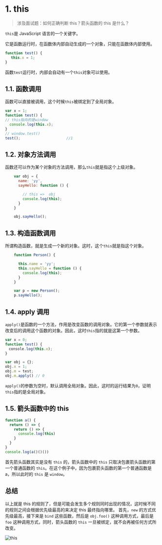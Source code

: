 # 1. this

> 涉及面试题：如何正确判断 this？箭头函数的 this 是什么？

`this`是 JavaScript 语言的一个关键字。

它是函数运行时，在函数体内部自动生成的一个对象，只能在函数体内部使用。

```JavaScript
function test() {
　 this.x = 1;
}
```

函数`test`运行时，内部会自动有一个`this`对象可以使用。

## 1.1. 函数调用

函数可以直接被调用，这个时候`this`被绑定到了全局对象。

```JavaScript
var x = 1;
function test() {
// this指向的是window
  console.log(this.x);
}
// window.test()
test();                     //1
```

## 1.2. 对象方法调用

函数还可以作为某个对象的方法调用，那么`this`就是指这个上级对象。

```JavaScript
    var obj = {
      name: 'yy',
      sayHello: function () {

        // this =>  obj
        console.log(this);
      }
    }

    obj.sayHello();
```

## 1.3. 构造函数调用

所谓构造函数，就是生成一个新的对象。这时，这个`this`就是指这个对象。

```JavaScript
    function Person() {

      this.name = 'yy';
      this.sayHello = function () {
        console.log(this);
      }
    }

    var p = new Person();
    p.sayHello();
```

## 1.4. apply 调用

`apply()`是函数的一个方法，作用是改变函数的调用对象。它的第一个参数就表示改变后的调用这个函数的对象。因此，这时`this`指的就是这第一个参数。

```JavaScript
var x = 0;
function test() {
　console.log(this.x);
}

var obj = {};
obj.x = 1;
obj.m = test;
obj.m.apply() // 0
```

`apply()`的参数为空时，默认调用全局对象。因此，这时的运行结果为`0`，证明`this`指的是全局对象。

## 1.5. 箭头函数中的 this

```js
function a() {
  return () => {
    return () => {
      console.log(this)
    }
  }
}
console.log(a()()())
```

首先箭头函数其实是没有 `this` 的，箭头函数中的 `this` 只取决包裹箭头函数的第一个普通函数的 `this`。在这个例子中，因为包裹箭头函数的第一个普通函数是 a，所以此时的 `this` 是 `window`。

## 总结

以上就是 this 的规则了，但是可能会发生多个规则同时出现的情况，这时候不同的规则之间会根据优先级最高的来决定 this 最终指向哪里。
首先，`new` 的方式优先级最高，接下来是 `bind` 这些函数，然后是 `obj.foo()` 这种调用方式，最后是 `foo` 这种调用方式，同时，箭头函数的 `this` 一旦被绑定，就不会再被任何方式所改变。

![this](https://user-gold-cdn.xitu.io/2018/11/15/16717eaf3383aae8?imageView2/0/w/1280/h/960/format/webp/ignore-error/1)
